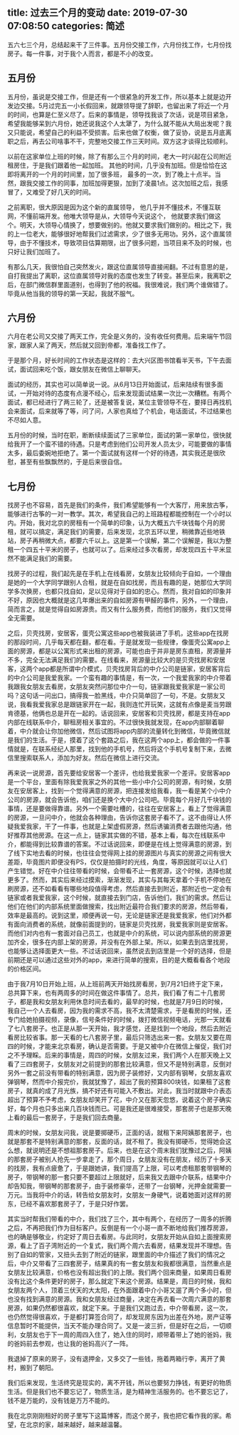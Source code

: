 title: 过去三个月的变动
date: 2019-07-30 07:08:50
categories: 简述
  --- 




五六七三个月，总结起来干了三件事。五月份交接工作，六月份找工作，七月份找房子。每一件事，对于我个人而言，都是不小的改变。

## 五月份

五月份，虽说是交接工作，但是还有一个很紧急的开发工作，所以基本上就是边开发边交接。5月过完五一小长假回来，就跟领导提了辞职，也留出来了将近一个月的时间，也算是仁至义尽了。后来的事情是，领导找我谈了次话，说是项目紧急，希望我能够呆到六月份，她还说我这个人太犟了，为什么就不能从大局出发呢？我又只能说，希望自己的利益不受损害。后来也做了权衡，做了妥协，说是五月底离职之后，再去公司啥事不干，完整地交接工作三天时间。双方这才谈得比较顺利。

以前在这家单位上班的时候，除了有那么三个月的时间，老大一时兴起在公司附近租房住，于是我们跟着他一起加班。 其他的时间，几乎没有加班。但是恰恰在这即将离开的一个月的时间里，加了很多班， 最多的一次，到了晚上十点半。当然，跟我交接工作的同事，加班加得更狠，加到了凌晨1点。这次加班之后，我感冒了，又难受了好几天的时间。

之前离职，很大原因是因为这个新的直属领导， 他几乎并不懂技术，不懂互联网，不懂前端开发。他唯大领导是从，大领导今天说这个， 他就要求我们做这个。明天，大领导心情换了，想要做别的。他就又要求我们做别的。相比之下，我的上一位老大，能够很好地帮我们过滤需求，少了很多无用功。另外，这个直属领导，由于不懂技术，导致项目估算期限，出了很多问题，当项目来不及的时候，也只好让我们加班了。

有那么几天，我很怕自己突然发火，跟这位直属领导直接闹翻。不过有意思的是，自打我提出了离职，这位直属领导对我的态度也发生了转变。甚至后来，我离职之后，在部门微信群里面道别，也得到了他的祝福。我很难说，我们两个谁做错了。毕竟从他当我的领导的第一天起，我就不服气。


## 六月份

六月在老公司又交接了两天工作，完全是义务的，没有收任何费用。后来端午节回家，跟家人呆了两天，然后就又回到帝都，准备找工作了。

于是那个月，好长时间的工作状态是这样的：去大兴区图书馆看半天书，下午去面试，面试回来吃个饭，跟女朋友在微信上聊聊天。

面试的经历，其实也可以简单说一说。从6月13日开始面试，后来陆续有很多面试，一开始对待的态度有点漫不经心，后来发现面试结果一次比一次糟糕。有两个面试，都已经进行了两三轮了，还是被答复说，某位主管领导不在，要择日再找机会来面试，后来就等了等，问了问，人家也真给了个机会，电话面试，不过结果也不尽如人意。

五月份的时候，当时在职，断断续续面试了三家单位，面试的第一家单位，很快就给我开了一个蛮不错的待遇。只是考虑到他们公司开发人员太少，可能要做的事情太多，最后委婉地拒绝了。第一个面试就有这样一个好的待遇，其实我还是很欣慰，甚至有些飘飘然的，于是后来很自信。

## 七月份

找房子也不容易，首先是我们的条件，我们希望能够有一个大客厅，用来放古筝，能够进行古筝的一对一教学。其次，希望我自己的上班路程都能控制在一个小时以内。开始，我对北京的房租有一个简单的印象，认为大概五六千块钱每个月的房租，就可以搞定，满足我们的需要，后来发现，北京五环以里，稍微靠近些地铁站，房子再稍微大点，都要六千以上。这是第一个误解，第二个误解是，我以为整租一个四五十平米的房子，也就可以了。后来经过多次看房，却发现四五十平米显然不能满足我们的需要。

找房子的过程，我们起先是在手机上在线看房，女朋友比较倾向于自如，一个理由是她的一个大学同学跟别人合租，就是在自如找房，而且有趣的是，她那位大学同学多次换房，也都只找自如，足以见得对于自如的忠心。然而，我对自如的印象并不好，原因也大概就是这几年爆出来的自如房源有甲醛的事件，另外，一个理由，简而言之，就是觉得自如房源贵。而又有什么服务费，而他们的服务，我们又觉得全无需要。

之后，贝壳找房，安居客，蛋壳公寓这些app也被我装进了手机，这些app在找房的那段时间，几乎每天都在翻，都在看。于是就发现一些规律，像蛋壳公寓app上面的房源，都是以公寓形式来出租的房源，可能也由于并非是房东直租，房源量并不多，完全无法满足我们的需要。在线看来，房源量比较大的是贝壳找房和安居客，这两个app都是所谓中介模式，贝壳找房背后的中介公司是链家，安居客背后的中介公司是我爱我家。一个蛮有趣的事情是，有一次，一个我爱我家的中介带着我跟我女朋友去看房，女朋友突然问那位中介一句，链家跟我爱我家是一家公司吗？这句话一问出口，搞得我一脸黑线，中介只简单回了一句，不是。女朋友又说，我看我爱我家总是跟链家开在一起，我则连忙开玩笑，这就有点像是麦当劳跟肯德基，他俩也总是开在一起的。话说回来，安居客和贝壳找房，都是支持在app内部在线联系中介，聊租房相关事宜的。不过很快我就发现，在app内部聊着聊着，中介就会让你加他微信，然后试图将app内部的流量转化到微信，毕竟微信就是我们的生活。于是，摸着了这个套路之后，我在这两个app上，都会做的一件事情就是，在联系经纪人那里，找到他的手机号，然后将这个手机号复制下来，去微信里搜索联系人，添加为好友。然后在微信上进行交流。

再来说一说房源，首先要给安居客一个差评，也给我爱我家一个差评。安居客app是一个平台，里面有除我爱我家之外的其他一些小中介公司的房源，有时候，女朋友在安居客上，找到一个觉得满意的房源，把连接发给我看，我一看是某个小中介公司的房源，就会告诉他，咱们还是换个大中介公司吧。毕竟每个月好几千块钱的事情，还是要做得靠谱。另外一个需要吐槽的，往往在安居客上，看上了觉得满意的房源，一旦问中介，他就会各种理由，告诉你这套房子看不了。这不由得让人怀疑我爱我家，干了一件事，也就是上架虚假房源，然后诱骗消费者去跟他沟通，他好推荐其他房源。在这一点上，链家其实做的不错，基本上看，每次在线联系中介，都能得到比较靠谱的答案。不过话说回来，即便是在线上觉得满意的房源，到了线下实地去看的时候，也往往会觉得网上挂的房源图片与真实的房源之间有很大差距，毕竟图片即便没有PS，仅仅是拍摄时的光线，角度，等原因就可以让人们产生错觉。好在中介往往带看的时候，会带看不止一套房源，这个时候，选择也就更多了。然而，其实后来经过摸索，渐渐发现，其实与其每天拿着个手机不停地在刷房源，还不如看看有哪些地段值得考虑，然后直接去到附近，那附近也一定会有链家或者我爱我家，这个时候，就直接去到门店，告诉他们，我们的需求。然后让他们在他们的内部系统里面做搜索，找出附近最符合我们要求的房源，然后带看，效率是最高的。说到这里，顺便再说一句，无论是链家还是我爱我家，他们对外都有面向消费者的系统，就像前面提到的，链家是贝壳找房，我爱我家则是安居客。而他们对内也有一套面对自己员工，也就是中介的系统，可以说内部系统的房源更加齐全，很多在内部上架的房源，并没有在外部上架。所以，如果去到店里找房，也能够让选择面更大一些。不过话说回来，虽然说去到店里是一个好的选择，但是前期还是可以通过这些对外的app，来进行简单的搜索，目的是大概看看各个地段的价格区间。

由于我7月10日开始上班，从上班前两天开始找房看房，到7月21日终于定下来，总共算下来，也有两周多的时间在做这件事情了。总共，我们看了有二十几套房子，都是我和女朋友利用休息时间去看的，最早的时候，也就是7月9日的时候，我自己一个人去看房，因为我的需求不高，我不太清楚需求，于是看房的时候，还专门给她拍摄视频，录像，信号条件好的时候，拨打微信视频电话，光那一天就看了七八套房子。也正是从那一天开始，我才感觉，还是找到一个地段，然后去附近看房比较省事。那一天看的七八套房子里，最后只筛选出来一套。女朋友又要在周四的时候，才能来北京看房，确认是否需要。于是又被中介在微信上催促，我们对之不予理睬。后来的事情是，周四的时候，女朋友过来，我们两个人在那天晚上又看了三四套房子，女朋友对之前提到的那套比较满意，但又不是特别满意，反倒对另外一套之前没有带看的特别满意，因为房子装修好，又内部有钢琴，女朋友喜欢弹钢琴，然而中介报完价，我就犹豫了，超出了我的预算800块钱，如果租了这套房子，就真的成了月光族，搞不好还有可能入不敷出。对此，我当时就跟中介表态超出了预算不予考虑，女朋友却笑开了花，中介又在那天忽悠，说着这个房子确实好，每个月也只多出来几百块钱而已。可是我还是很难接受，那套房子也是那天晚上看的最后一套房子，于是我们回去商量。

周末的时候，女朋友问我，说是要掷硬币，正面的话，就租下来阿姨那套房子，也就是那套不是特别满意的那套，反面的话，就不租了。我没有掷硬币，觉得她会这么想，就说明还是不想祖那套房子。后来，也是在这个周末我们犹豫过之后，阿姨的那套房子被别人抢先一步拿走了，那个周日，女朋友没有在朋友，经历了十多天的找房，我有点疲惫了，于是跟她讲，我们提高了上限，可以考虑租那套带钢琴的房子，带钢琴的那一套只要不要超过上限就好，后来我又去跟中介联系，结果中介却告知我，带钢琴的那套房子，由于装修豪华，还带了一台钢琴，光押金就需要一万元。当我将中介的话，转告给女朋友时，女朋友一身硬气，说着她面对这样的房东，已经不喜欢那套房子了，于是只好作罢。


其实当时帮我们带看的中介，我们找了三个，其中有两个，在经历了一周多的折腾之后，不再把我们作为目标客户。反倒是有一个小哥一直不断地给我们推荐房源，也的确是够敬业，约定好了周日去看房。与此同时，女朋友开始从自如上面搜索房源，看上了百子湾附近的一个复式，我们两个周六去看房，结果发现并不理想。告别了自如的管家，又扭头去到了附近的链家，跟里面的中介描述了我们的情况之后，中介又带看了三四套房子，结果真的有一套女朋友和我都很满意，当然重点是女朋友比较满意，价格也没有超出我们的上限。我们两个回来商量，如果周日看房没有比这个条件更好的房子，那么就定下来这个房源。结果是，周日的时候，我和女朋友两个人，顶着三伏天的大太阳，在外面跟着中介小哥又遛了两个多小时，但也没有找到满意的房源。我和女朋友经过商量，决定在再去看一次周六满意的那套房源，如果仍然都很喜欢，就定下来。于是我们又跑过去，中介带看房，这一次，也仍然觉得很喜欢，于是都打算签合同了，却发现房东因为出差在外地，房产证等信息暂时不能提供，当天不能办理合同了。又是一波三折，但是好在之后，一切顺利，女朋友也于下一周的周四入住了，她入住的同时，顺带着带上了她的爸妈，我的爸妈前去参观，也让我的爸妈高兴了一阵。

我退掉了原来的房子，没有退押金，又多交了一些钱，拖着两箱行李，离开了黄村，搬到了朝阳。


我们后来发现，生活终究是现实的，离不开钱，所以也要努力挣钱，有更好的物质生活。但是我们也不要忘记了，物质生活，是为精神生活服务的。也不要忘记了，钱不是万能的，没有钱是万万不能的。

我在北京刚刚租好的房子里写下这篇博客，而这个房子，我也把它看作我的家。希望，在北京的家，越来越好，越来越温馨。




